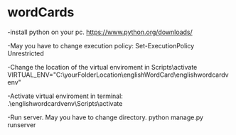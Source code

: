 # wordCards

-install python on your pc.
	https://www.python.org/downloads/
	
-May you have to change execution policy: Set-ExecutionPolicy Unrestricted

-Change the location of the virtual enviroment in Scripts\activate
	VIRTUAL_ENV="C:\yourFolderLocation\englishWordCard\englishwordcardvenv"

-Activate virtual enviroment in terminal:
	.\englishwordcardvenv\Scripts\activate

-Run server. May you have to change directory.
	python manage.py runserver

